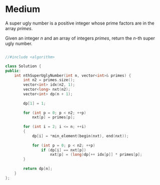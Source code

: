 # Medium

A super ugly number is a positive integer whose prime factors are in the array $primes$.

Given an integer $n$ and an array of integers $primes$, return the $n$-th super ugly number.

```cpp

//#include <algorithm>

class Solution {
public:
    int nthSuperUglyNumber(int n, vector<int>& primes) {
        int n2 = primes.size();
        vector<int> idx(n2, 1);
        vector<long> nxt(n2);
        vector<int> dp(n + 1);
        
        dp[1] = 1;
        
        for (int p = 0; p < n2; ++p)
            nxt[p] = primes[p];
        
        for (int i = 2; i <= n; ++i)
        {
            dp[i] = *min_element(begin(nxt), end(nxt));
            
            for (int p = 0; p < n2; ++p)
                if (dp[i] == nxt[p])
                    nxt[p] = (long)dp[++ idx[p]] * primes[p];
        }
        
        return dp[n];
    }
};
```
